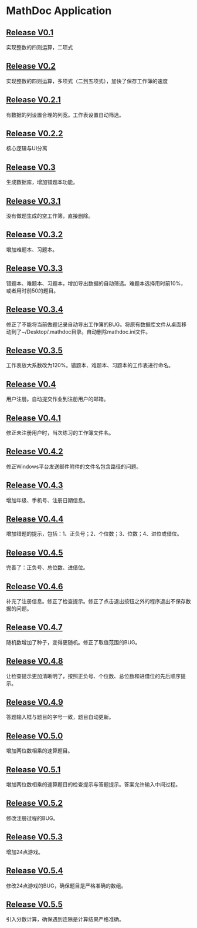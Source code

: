 # MathDoc Application
## [Release V0.1](https://github.com/gnunoi/mathdoc/releases/tag/V0.1)
实现整数的四则运算，二项式

## [Release V0.2](https://github.com/gnunoi/mathdoc/releases/tag/V0.2)
实现整数的四则运算，多项式（二到五项式），加快了保存工作簿的速度

## [Release V0.2.1](https://github.com/gnunoi/mathdoc/releases/tag/V0.2.1)
有数据的列设置合理的列宽。工作表设置自动筛选。

## [Release V0.2.2](https://github.com/gnunoi/mathdoc/releases/tag/V0.2.2)
核心逻辑与UI分离

## [Release V0.3](https://github.com/gnunoi/mathdoc/releases/tag/V0.3)
生成数据库，增加错题本功能。

## [Release V0.3.1](https://github.com/gnunoi/mathdoc/releases/tag/V0.3.1)
没有做题生成的空工作簿，直接删除。

## [Release V0.3.2](https://github.com/gnunoi/mathdoc/releases/tag/V0.3.2)
增加难题本、习题本。

## [Release V0.3.3](https://github.com/gnunoi/mathdoc/releases/tag/V0.3.3)
错题本、难题本、习题本，增加导出数据的自动筛选。难题本选择用时前10%，或者用时前50的题目。

## [Release V0.3.4](https://github.com/gnunoi/mathdoc/releases/tag/V0.3.4)
修正了不能将当前做题记录自动导出工作簿的BUG。将原有数据库文件从桌面移动到了~/Desktop/.mathdoc目录。自动删除mathdoc.ini文件。

## [Release V0.3.5](https://github.com/gnunoi/mathdoc/releases/tag/V0.3.5)
工作表放大系数改为120%。错题本、难题本、习题本的工作表进行命名。

## [Release V0.4](https://github.com/gnunoi/mathdoc/releases/tag/V0.4)
用户注册。自动提交作业到注册用户的邮箱。

## [Release V0.4.1](https://github.com/gnunoi/mathdoc/releases/tag/V0.4.1)
修正未注册用户时，当次练习的工作簿文件名。

## [Release V0.4.2](https://github.com/gnunoi/mathdoc/releases/tag/V0.4.2)
修正Windows平台发送邮件附件的文件名包含路径的问题。

## [Release V0.4.3](https://github.com/gnunoi/mathdoc/releases/tag/V0.4.3)
增加年级、手机号、注册日期信息。

## [Release V0.4.4](https://github.com/gnunoi/mathdoc/releases/tag/V0.4.4)
增加错题的提示，包括：1、正负号；2、个位数；3、位数；4、进位或借位。

## [Release V0.4.5](https://github.com/gnunoi/mathdoc/releases/tag/V0.4.5)
完善了：正负号、总位数、进借位。

## [Release V0.4.6](https://github.com/gnunoi/mathdoc/releases/tag/V0.4.6)
补充了注册信息。修正了检查提示。修正了点击退出按钮之外的程序退出不保存数据的问题。

## [Release V0.4.7](https://github.com/gnunoi/mathdoc/releases/tag/V0.4.7)
随机数增加了种子，变得更随机。修正了取值范围的BUG。

## [Release V0.4.8](https://github.com/gnunoi/mathdoc/releases/tag/V0.4.8)
让检查提示更加清晰明了，按照正负号、个位数、总位数和进借位的先后顺序提示。

## [Release V0.4.9](https://github.com/gnunoi/mathdoc/releases/tag/V0.4.9)
答题输入框与题目的字号一致，题目自动更新。

## [Release V0.5.0](https://github.com/gnunoi/mathdoc/releases/tag/V0.5.0)
增加两位数相乘的速算题目。

## [Release V0.5.1](https://github.com/gnunoi/mathdoc/releases/tag/V0.5.1)
增加两位数相乘的速算题目的检查提示与答题提示。答案允许输入中间过程。

## [Release V0.5.2](https://github.com/gnunoi/mathdoc/releases/tag/V0.5.2)
修改注册过程的BUG。

## [Release V0.5.3](https://github.com/gnunoi/mathdoc/releases/tag/V0.5.3)
增加24点游戏。

## [Release V0.5.4](https://github.com/gnunoi/mathdoc/releases/tag/V0.5.4)
修改24点游戏的BUG，确保题目是严格准确的数组。

## [Release V0.5.5](https://github.com/gnunoi/mathdoc/releases/tag/V0.5.5)
引入分数计算，确保遇到连除是计算结果严格准确。
